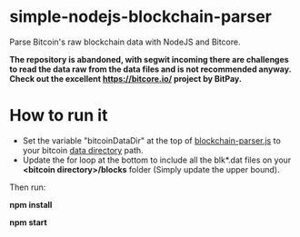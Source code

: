 # simple-nodejs-blockchain-parser
Parse Bitcoin's raw blockchain data with NodeJS and Bitcore.

**The repository is abandoned, with segwit incoming there are challenges to read the data raw from the data files and is not recommended anyway. Check out the excellent https://bitcore.io/ project by BitPay.**

# How to run it

- Set the variable "bitcoinDataDir" at the top of [blockchain-parser.js](https://github.com/CoinFabrik/simple-nodejs-blockchain-parser/blob/master/blockchain-parser.js) to your bitcoin [data directory](https://en.bitcoin.it/wiki/Data_directory) path.
- Update the for loop at the bottom to include all the blk\*.dat files on your **\<bitcoin directory\>/blocks** folder (Simply update the upper bound).

Then run:

**npm install**

**npm start**
